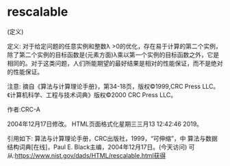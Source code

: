 # rescalable


(定义)



定义:
对于给定问题的任意实例和整数λ >0的优化，存在易于计算的第二个实例，除了第二个实例的目标函数是(元素方面)λ乘以第一个实例的目标函数之外，它是相同的。对于这类问题，人们所能期望的最好结果是相对的性能保证，而不是绝对的性能保证。



注意:
摘自《算法与计算理论手册》，第34-18页，版权©1999,CRC Press LLC。《计算机科学、工程与技术词典》版权©2000 CRC Press LLC。


作者:CRC-A







2004年12月17日修改。
HTML页面格式化星期三三月13 12:42:46 2019。



引用如下:
算法与计算理论手册，CRC出版社，1999，“可伸缩”，中
算法与数据结构词典[在线]，Paul E. Black主编，2004年12月17日。(今天访问)
可从:https://www.nist.gov/dads/HTML/rescalable.html获得